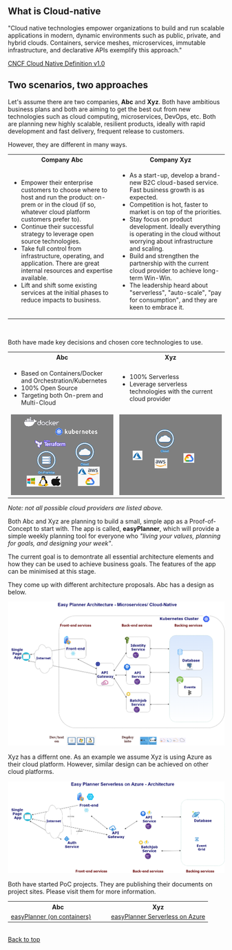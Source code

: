 ## What is Cloud-native

"Cloud native technologies empower organizations to build and run scalable applications in modern, dynamic environments such as public, private, and hybrid clouds. Containers, service meshes, microservices, immutable infrastructure, and declarative          APIs exemplify this approach."

[CNCF Cloud Native Definition v1.0](https://github.com/cncf/toc/blob/master/DEFINITION.md)

## Two scenarios, two approaches

Let's assume there are two companies, **Abc** and **Xyz**. Both have ambitious business plans and both are aiming to get the best out from new technologies such as cloud computing, microservices, DevOps, etc. Both are planning new highly scalable, resilient products, ideally with rapid development and fast delivery, frequent release to customers.

However, they are different in many ways.

<table style="width:100%">
  <tbody>
    <tr>
      <th style="width:50%">Company Abc</th>
      <th style="width:50%">Company Xyz</th>
    </tr>
    <tr>
      <td>
        <ul>
          <li>Empower their enterprise customers to choose where to host and run the product: on-prem or in the cloud (if so, whatever cloud platform customers prefer to). </li>
          <li>Continue their successful strategy to leverage open source technologies.</li>
          <li>Take full control from infrastructure, operating, and application. There are great internal resources and expertise available.</li>
          <li>Lift and shift some existing services at the initial phases to reduce impacts to business.</li>
        </ul>
      </td>
        <td>
        <ul>
          <li>As a start-up, develop a brand-new B2C cloud-based service. Fast business growth is as expected.</li>
          <li>Competition is hot, faster to market is on top of the priorities. </li>
          <li>Stay focus on product development. Ideally everything is operating in the cloud without worrying about infrastructure and scaling.</li>
          <li>Build and strengthen the partnership with the current cloud provider to achieve long-term Win-Win. </li>
          <li>The leadership heard about "serverless", "auto-scale", "pay for consumption", and they are keen to embrace it.</li>
        </ul>
      </td>
    </tr>
  </tbody>
</table>
<br>

Both have made key decisions and chosen core technologies to use.
<table style="width:100%">
  <tbody>
    <tr>
      <th style="width:50%">Abc</th>
      <th style="width:50%">Xyz</th>
    </tr>
    <tr>
      <td>
        <ul>
          <li>Based on Containers/Docker and Orchestration/Kubernetes</li>
          <li>100% Open Source</li>
          <li>Targeting both On-prem and Multi-Cloud</li>
        </ul>
      </td>
        <td>
        <ul>
          <li>100% Serverless</li>
          <li>Leverage serverless technologies with the current cloud provider </li>
        </ul>
      </td>
    </tr>
    <tr>
      <td>
         <img alt="Docker, Kubernetes, Terraform..." src="images\open-source.png">
      </td>
        <td>
         <img alt="Serverless..." src="images\serverless.png">
      </td>
    </tr>
  </tbody>
</table>

*Note: not all possible cloud providers are listed above.*

Both Abc and Xyz are planning to build a small, simple app as a Proof-of-Concept to start with. The app is called, **easyPlanner**, which will provide a simple weekly planning tool for everyone who *"living your values, planning for goals, and designing your week"*. 

The current goal is to demontrate all essential architecture elements and how they can be used to achieve business goals. The features of the app can be minimised at this stage.

They come up with different architecture proposals. Abc has a design as below.

![Easy Planner Architecture](/images/easy-planner-architecture.png)

Xyz has a differnt one. As an example we assume Xyz is using Azure as their cloud platform. However, similar design can be achieved on other cloud platforms.

![Easy Planner Serverless on Azure Architecture](/images/easy-planner-serverless-on-azure-architecture.png)

Both have started PoC projects. They are publishing their documents on project sites. Please visit them for more information. 
<table style="width:100%">
  <tbody>
    <tr>
      <th style="width:50%">Abc</th>
      <th style="width:50%">Xyz</th>
    </tr>
    <tr>
      <td>
        <a href="http://www.buildcloud-nativeapp.co.uk/easyPlanner/">easyPlanner (on containers)</a>
      </td>
        <td>
        <a href="http://www.buildcloud-nativeapp.co.uk/easyPlannerServerlessOnAzure/">easyPlanner Serverless on Azure</a>
      </td>
    </tr>
  </tbody>
</table>
<br>
<a href="#top">Back to top</a>
